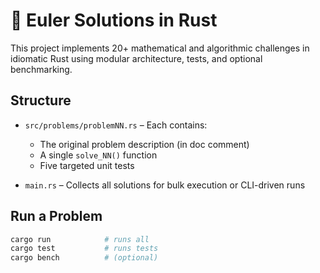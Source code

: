 # 🦀 Euler Solutions in Rust

This project implements 20+ mathematical and algorithmic challenges in idiomatic Rust using modular architecture, tests, and optional benchmarking.

## Structure

- `src/problems/problemNN.rs` – Each contains:

  - The original problem description (in doc comment)
  - A single `solve_NN()` function
  - Five targeted unit tests

- `main.rs` – Collects all solutions for bulk execution or CLI-driven runs

## Run a Problem

```bash
cargo run            # runs all
cargo test           # runs tests
cargo bench          # (optional)
```
